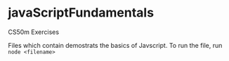 # javaScriptFundamentals
CS50m Exercises

Files which contain demostrats the basics of Javscript. 
To run the file, run ```node <filename>```
